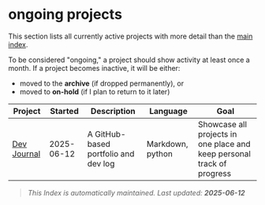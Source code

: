 # ongoing projects

This section lists all currently active projects with more detail than the [main index](../index.md).

To be considered "ongoing," a project should show activity at least once a month.
If a project becomes inactive, it will be either:

- moved to the **archive** (if dropped permanently), or 
- moved to **on-hold** (if I plan to return to it later)

| Project | Started | Description | Language | Goal |
|---------|---------|-------------|----------|------|
| [Dev Journal](./Dev-journal.md) | 2025-06-12 | A GitHub-based portfolio and dev log | Markdown, python | Showcase all projects in one place and keep personal track of progress |

 > _This Index is automatically maintained. Last updated: **2025-06-12**_